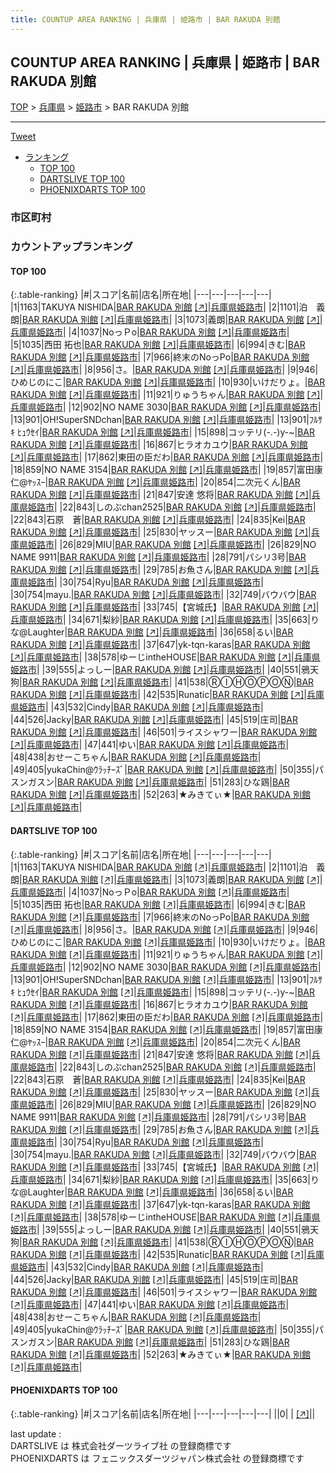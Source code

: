 ```yaml
---
title: COUNTUP AREA RANKING | 兵庫県 | 姫路市 | BAR RAKUDA 別館
---
```

## COUNTUP AREA RANKING | 兵庫県 | 姫路市 | BAR RAKUDA 別館

[TOP](/darts/rank/) > [兵庫県](/darts/rank/兵庫県/) > [姫路市](/darts/rank/兵庫県/姫路市/) > BAR RAKUDA 別館

___

<a href="https://twitter.com/share?ref_src=twsrc%5Etfw" data-text="COUNTUP AREA RANKING | 兵庫県姫路市BAR RAKUDA 別館" class="twitter-share-button" data-hashtags="DARTSLIVE,PHOENIXDARTS,darts,ダーツ" data-show-count="false">Tweet</a>

* [ランキング](#カウントアップランキング)
    * [TOP 100](#top-100)
    * [DARTSLIVE TOP 100](#dartslive-top-100)
    * [PHOENIXDARTS TOP 100](#phoenixdarts-top-100)

### 市区町村

<ul>

</ul>

### カウントアップランキング

#### TOP 100



{:.table-ranking}
|#|スコア|名前|店名|所在地|
|---|---|---|---|---|
|1|1163|<span class="rank-name-dl">TAKUYA NISHIDA</span>|<a href="/darts/rank/shops/1cef48da20d8fdfc25d56fb0e5c39bac.html">BAR RAKUDA 別館</a> <a href="https://search.dartslive.com/jp/shop/1cef48da20d8fdfc25d56fb0e5c39bac">[↗]</a>|<a href="/darts/rank/兵庫県/姫路市">兵庫県姫路市</a>|
|2|1101|<span class="rank-name-dl">泊　義朗</span>|<a href="/darts/rank/shops/1cef48da20d8fdfc25d56fb0e5c39bac.html">BAR RAKUDA 別館</a> <a href="https://search.dartslive.com/jp/shop/1cef48da20d8fdfc25d56fb0e5c39bac">[↗]</a>|<a href="/darts/rank/兵庫県/姫路市">兵庫県姫路市</a>|
|3|1073|<span class="rank-name-dl">義朗</span>|<a href="/darts/rank/shops/1cef48da20d8fdfc25d56fb0e5c39bac.html">BAR RAKUDA 別館</a> <a href="https://search.dartslive.com/jp/shop/1cef48da20d8fdfc25d56fb0e5c39bac">[↗]</a>|<a href="/darts/rank/兵庫県/姫路市">兵庫県姫路市</a>|
|4|1037|<span class="rank-name-dl">NoっＰo</span>|<a href="/darts/rank/shops/1cef48da20d8fdfc25d56fb0e5c39bac.html">BAR RAKUDA 別館</a> <a href="https://search.dartslive.com/jp/shop/1cef48da20d8fdfc25d56fb0e5c39bac">[↗]</a>|<a href="/darts/rank/兵庫県/姫路市">兵庫県姫路市</a>|
|5|1035|<span class="rank-name-dl">西田 拓也</span>|<a href="/darts/rank/shops/1cef48da20d8fdfc25d56fb0e5c39bac.html">BAR RAKUDA 別館</a> <a href="https://search.dartslive.com/jp/shop/1cef48da20d8fdfc25d56fb0e5c39bac">[↗]</a>|<a href="/darts/rank/兵庫県/姫路市">兵庫県姫路市</a>|
|6|994|<span class="rank-name-dl">きむ</span>|<a href="/darts/rank/shops/1cef48da20d8fdfc25d56fb0e5c39bac.html">BAR RAKUDA 別館</a> <a href="https://search.dartslive.com/jp/shop/1cef48da20d8fdfc25d56fb0e5c39bac">[↗]</a>|<a href="/darts/rank/兵庫県/姫路市">兵庫県姫路市</a>|
|7|966|<span class="rank-name-dl">終末のNoっPo</span>|<a href="/darts/rank/shops/1cef48da20d8fdfc25d56fb0e5c39bac.html">BAR RAKUDA 別館</a> <a href="https://search.dartslive.com/jp/shop/1cef48da20d8fdfc25d56fb0e5c39bac">[↗]</a>|<a href="/darts/rank/兵庫県/姫路市">兵庫県姫路市</a>|
|8|956|<span class="rank-name-dl">さ。</span>|<a href="/darts/rank/shops/1cef48da20d8fdfc25d56fb0e5c39bac.html">BAR RAKUDA 別館</a> <a href="https://search.dartslive.com/jp/shop/1cef48da20d8fdfc25d56fb0e5c39bac">[↗]</a>|<a href="/darts/rank/兵庫県/姫路市">兵庫県姫路市</a>|
|9|946|<span class="rank-name-dl">ひめじのにこ</span>|<a href="/darts/rank/shops/1cef48da20d8fdfc25d56fb0e5c39bac.html">BAR RAKUDA 別館</a> <a href="https://search.dartslive.com/jp/shop/1cef48da20d8fdfc25d56fb0e5c39bac">[↗]</a>|<a href="/darts/rank/兵庫県/姫路市">兵庫県姫路市</a>|
|10|930|<span class="rank-name-dl">いけだりょ。</span>|<a href="/darts/rank/shops/1cef48da20d8fdfc25d56fb0e5c39bac.html">BAR RAKUDA 別館</a> <a href="https://search.dartslive.com/jp/shop/1cef48da20d8fdfc25d56fb0e5c39bac">[↗]</a>|<a href="/darts/rank/兵庫県/姫路市">兵庫県姫路市</a>|
|11|921|<span class="rank-name-dl">りゅうちゃん</span>|<a href="/darts/rank/shops/1cef48da20d8fdfc25d56fb0e5c39bac.html">BAR RAKUDA 別館</a> <a href="https://search.dartslive.com/jp/shop/1cef48da20d8fdfc25d56fb0e5c39bac">[↗]</a>|<a href="/darts/rank/兵庫県/姫路市">兵庫県姫路市</a>|
|12|902|<span class="rank-name-dl">NO NAME 3030</span>|<a href="/darts/rank/shops/1cef48da20d8fdfc25d56fb0e5c39bac.html">BAR RAKUDA 別館</a> <a href="https://search.dartslive.com/jp/shop/1cef48da20d8fdfc25d56fb0e5c39bac">[↗]</a>|<a href="/darts/rank/兵庫県/姫路市">兵庫県姫路市</a>|
|13|901|<span class="rank-name-dl">OH!SuperSNDchan</span>|<a href="/darts/rank/shops/1cef48da20d8fdfc25d56fb0e5c39bac.html">BAR RAKUDA 別館</a> <a href="https://search.dartslive.com/jp/shop/1cef48da20d8fdfc25d56fb0e5c39bac">[↗]</a>|<a href="/darts/rank/兵庫県/姫路市">兵庫県姫路市</a>|
|13|901|<span class="rank-name-dl">ﾌﾙｻｷ ﾋｭｳｾｲ</span>|<a href="/darts/rank/shops/1cef48da20d8fdfc25d56fb0e5c39bac.html">BAR RAKUDA 別館</a> <a href="https://search.dartslive.com/jp/shop/1cef48da20d8fdfc25d56fb0e5c39bac">[↗]</a>|<a href="/darts/rank/兵庫県/姫路市">兵庫県姫路市</a>|
|15|898|<span class="rank-name-dl">コッテリ(-.-)y-~</span>|<a href="/darts/rank/shops/1cef48da20d8fdfc25d56fb0e5c39bac.html">BAR RAKUDA 別館</a> <a href="https://search.dartslive.com/jp/shop/1cef48da20d8fdfc25d56fb0e5c39bac">[↗]</a>|<a href="/darts/rank/兵庫県/姫路市">兵庫県姫路市</a>|
|16|867|<span class="rank-name-dl">ヒラオカユウ</span>|<a href="/darts/rank/shops/1cef48da20d8fdfc25d56fb0e5c39bac.html">BAR RAKUDA 別館</a> <a href="https://search.dartslive.com/jp/shop/1cef48da20d8fdfc25d56fb0e5c39bac">[↗]</a>|<a href="/darts/rank/兵庫県/姫路市">兵庫県姫路市</a>|
|17|862|<span class="rank-name-dl">東田の臣だわ</span>|<a href="/darts/rank/shops/1cef48da20d8fdfc25d56fb0e5c39bac.html">BAR RAKUDA 別館</a> <a href="https://search.dartslive.com/jp/shop/1cef48da20d8fdfc25d56fb0e5c39bac">[↗]</a>|<a href="/darts/rank/兵庫県/姫路市">兵庫県姫路市</a>|
|18|859|<span class="rank-name-dl">NO NAME 3154</span>|<a href="/darts/rank/shops/1cef48da20d8fdfc25d56fb0e5c39bac.html">BAR RAKUDA 別館</a> <a href="https://search.dartslive.com/jp/shop/1cef48da20d8fdfc25d56fb0e5c39bac">[↗]</a>|<a href="/darts/rank/兵庫県/姫路市">兵庫県姫路市</a>|
|19|857|<span class="rank-name-dl">富田康仁@ﾔｯｽｰ</span>|<a href="/darts/rank/shops/1cef48da20d8fdfc25d56fb0e5c39bac.html">BAR RAKUDA 別館</a> <a href="https://search.dartslive.com/jp/shop/1cef48da20d8fdfc25d56fb0e5c39bac">[↗]</a>|<a href="/darts/rank/兵庫県/姫路市">兵庫県姫路市</a>|
|20|854|<span class="rank-name-dl">二次元くん</span>|<a href="/darts/rank/shops/1cef48da20d8fdfc25d56fb0e5c39bac.html">BAR RAKUDA 別館</a> <a href="https://search.dartslive.com/jp/shop/1cef48da20d8fdfc25d56fb0e5c39bac">[↗]</a>|<a href="/darts/rank/兵庫県/姫路市">兵庫県姫路市</a>|
|21|847|<span class="rank-name-dl">安達 悠将</span>|<a href="/darts/rank/shops/1cef48da20d8fdfc25d56fb0e5c39bac.html">BAR RAKUDA 別館</a> <a href="https://search.dartslive.com/jp/shop/1cef48da20d8fdfc25d56fb0e5c39bac">[↗]</a>|<a href="/darts/rank/兵庫県/姫路市">兵庫県姫路市</a>|
|22|843|<span class="rank-name-dl">しのぶchan2525</span>|<a href="/darts/rank/shops/1cef48da20d8fdfc25d56fb0e5c39bac.html">BAR RAKUDA 別館</a> <a href="https://search.dartslive.com/jp/shop/1cef48da20d8fdfc25d56fb0e5c39bac">[↗]</a>|<a href="/darts/rank/兵庫県/姫路市">兵庫県姫路市</a>|
|22|843|<span class="rank-name-dl">石原　蒼</span>|<a href="/darts/rank/shops/1cef48da20d8fdfc25d56fb0e5c39bac.html">BAR RAKUDA 別館</a> <a href="https://search.dartslive.com/jp/shop/1cef48da20d8fdfc25d56fb0e5c39bac">[↗]</a>|<a href="/darts/rank/兵庫県/姫路市">兵庫県姫路市</a>|
|24|835|<span class="rank-name-dl">Kei</span>|<a href="/darts/rank/shops/1cef48da20d8fdfc25d56fb0e5c39bac.html">BAR RAKUDA 別館</a> <a href="https://search.dartslive.com/jp/shop/1cef48da20d8fdfc25d56fb0e5c39bac">[↗]</a>|<a href="/darts/rank/兵庫県/姫路市">兵庫県姫路市</a>|
|25|830|<span class="rank-name-dl">ヤッスー</span>|<a href="/darts/rank/shops/1cef48da20d8fdfc25d56fb0e5c39bac.html">BAR RAKUDA 別館</a> <a href="https://search.dartslive.com/jp/shop/1cef48da20d8fdfc25d56fb0e5c39bac">[↗]</a>|<a href="/darts/rank/兵庫県/姫路市">兵庫県姫路市</a>|
|26|829|<span class="rank-name-dl">MIU</span>|<a href="/darts/rank/shops/1cef48da20d8fdfc25d56fb0e5c39bac.html">BAR RAKUDA 別館</a> <a href="https://search.dartslive.com/jp/shop/1cef48da20d8fdfc25d56fb0e5c39bac">[↗]</a>|<a href="/darts/rank/兵庫県/姫路市">兵庫県姫路市</a>|
|26|829|<span class="rank-name-dl">NO NAME 9911</span>|<a href="/darts/rank/shops/1cef48da20d8fdfc25d56fb0e5c39bac.html">BAR RAKUDA 別館</a> <a href="https://search.dartslive.com/jp/shop/1cef48da20d8fdfc25d56fb0e5c39bac">[↗]</a>|<a href="/darts/rank/兵庫県/姫路市">兵庫県姫路市</a>|
|28|791|<span class="rank-name-dl">パシリ3号</span>|<a href="/darts/rank/shops/1cef48da20d8fdfc25d56fb0e5c39bac.html">BAR RAKUDA 別館</a> <a href="https://search.dartslive.com/jp/shop/1cef48da20d8fdfc25d56fb0e5c39bac">[↗]</a>|<a href="/darts/rank/兵庫県/姫路市">兵庫県姫路市</a>|
|29|785|<span class="rank-name-dl">お魚さん</span>|<a href="/darts/rank/shops/1cef48da20d8fdfc25d56fb0e5c39bac.html">BAR RAKUDA 別館</a> <a href="https://search.dartslive.com/jp/shop/1cef48da20d8fdfc25d56fb0e5c39bac">[↗]</a>|<a href="/darts/rank/兵庫県/姫路市">兵庫県姫路市</a>|
|30|754|<span class="rank-name-dl">Ryu</span>|<a href="/darts/rank/shops/1cef48da20d8fdfc25d56fb0e5c39bac.html">BAR RAKUDA 別館</a> <a href="https://search.dartslive.com/jp/shop/1cef48da20d8fdfc25d56fb0e5c39bac">[↗]</a>|<a href="/darts/rank/兵庫県/姫路市">兵庫県姫路市</a>|
|30|754|<span class="rank-name-dl">mayu.</span>|<a href="/darts/rank/shops/1cef48da20d8fdfc25d56fb0e5c39bac.html">BAR RAKUDA 別館</a> <a href="https://search.dartslive.com/jp/shop/1cef48da20d8fdfc25d56fb0e5c39bac">[↗]</a>|<a href="/darts/rank/兵庫県/姫路市">兵庫県姫路市</a>|
|32|749|<span class="rank-name-dl">バウバウ</span>|<a href="/darts/rank/shops/1cef48da20d8fdfc25d56fb0e5c39bac.html">BAR RAKUDA 別館</a> <a href="https://search.dartslive.com/jp/shop/1cef48da20d8fdfc25d56fb0e5c39bac">[↗]</a>|<a href="/darts/rank/兵庫県/姫路市">兵庫県姫路市</a>|
|33|745|<span class="rank-name-dl">【宮城氏】</span>|<a href="/darts/rank/shops/1cef48da20d8fdfc25d56fb0e5c39bac.html">BAR RAKUDA 別館</a> <a href="https://search.dartslive.com/jp/shop/1cef48da20d8fdfc25d56fb0e5c39bac">[↗]</a>|<a href="/darts/rank/兵庫県/姫路市">兵庫県姫路市</a>|
|34|671|<span class="rank-name-dl">梨紗</span>|<a href="/darts/rank/shops/1cef48da20d8fdfc25d56fb0e5c39bac.html">BAR RAKUDA 別館</a> <a href="https://search.dartslive.com/jp/shop/1cef48da20d8fdfc25d56fb0e5c39bac">[↗]</a>|<a href="/darts/rank/兵庫県/姫路市">兵庫県姫路市</a>|
|35|663|<span class="rank-name-dl">りな@Laughter</span>|<a href="/darts/rank/shops/1cef48da20d8fdfc25d56fb0e5c39bac.html">BAR RAKUDA 別館</a> <a href="https://search.dartslive.com/jp/shop/1cef48da20d8fdfc25d56fb0e5c39bac">[↗]</a>|<a href="/darts/rank/兵庫県/姫路市">兵庫県姫路市</a>|
|36|658|<span class="rank-name-dl">るい</span>|<a href="/darts/rank/shops/1cef48da20d8fdfc25d56fb0e5c39bac.html">BAR RAKUDA 別館</a> <a href="https://search.dartslive.com/jp/shop/1cef48da20d8fdfc25d56fb0e5c39bac">[↗]</a>|<a href="/darts/rank/兵庫県/姫路市">兵庫県姫路市</a>|
|37|647|<span class="rank-name-dl">yk-tqn-karas</span>|<a href="/darts/rank/shops/1cef48da20d8fdfc25d56fb0e5c39bac.html">BAR RAKUDA 別館</a> <a href="https://search.dartslive.com/jp/shop/1cef48da20d8fdfc25d56fb0e5c39bac">[↗]</a>|<a href="/darts/rank/兵庫県/姫路市">兵庫県姫路市</a>|
|38|578|<span class="rank-name-dl">ゆーじintheHOUSE</span>|<a href="/darts/rank/shops/1cef48da20d8fdfc25d56fb0e5c39bac.html">BAR RAKUDA 別館</a> <a href="https://search.dartslive.com/jp/shop/1cef48da20d8fdfc25d56fb0e5c39bac">[↗]</a>|<a href="/darts/rank/兵庫県/姫路市">兵庫県姫路市</a>|
|39|555|<span class="rank-name-dl">よっしー</span>|<a href="/darts/rank/shops/1cef48da20d8fdfc25d56fb0e5c39bac.html">BAR RAKUDA 別館</a> <a href="https://search.dartslive.com/jp/shop/1cef48da20d8fdfc25d56fb0e5c39bac">[↗]</a>|<a href="/darts/rank/兵庫県/姫路市">兵庫県姫路市</a>|
|40|551|<span class="rank-name-dl">鴉天狗</span>|<a href="/darts/rank/shops/1cef48da20d8fdfc25d56fb0e5c39bac.html">BAR RAKUDA 別館</a> <a href="https://search.dartslive.com/jp/shop/1cef48da20d8fdfc25d56fb0e5c39bac">[↗]</a>|<a href="/darts/rank/兵庫県/姫路市">兵庫県姫路市</a>|
|41|538|<span class="rank-name-dl">ⓇⒾⒽⓄⓅⓄⓃ</span>|<a href="/darts/rank/shops/1cef48da20d8fdfc25d56fb0e5c39bac.html">BAR RAKUDA 別館</a> <a href="https://search.dartslive.com/jp/shop/1cef48da20d8fdfc25d56fb0e5c39bac">[↗]</a>|<a href="/darts/rank/兵庫県/姫路市">兵庫県姫路市</a>|
|42|535|<span class="rank-name-dl">Runatic</span>|<a href="/darts/rank/shops/1cef48da20d8fdfc25d56fb0e5c39bac.html">BAR RAKUDA 別館</a> <a href="https://search.dartslive.com/jp/shop/1cef48da20d8fdfc25d56fb0e5c39bac">[↗]</a>|<a href="/darts/rank/兵庫県/姫路市">兵庫県姫路市</a>|
|43|532|<span class="rank-name-dl">Cindy</span>|<a href="/darts/rank/shops/1cef48da20d8fdfc25d56fb0e5c39bac.html">BAR RAKUDA 別館</a> <a href="https://search.dartslive.com/jp/shop/1cef48da20d8fdfc25d56fb0e5c39bac">[↗]</a>|<a href="/darts/rank/兵庫県/姫路市">兵庫県姫路市</a>|
|44|526|<span class="rank-name-dl">Jacky</span>|<a href="/darts/rank/shops/1cef48da20d8fdfc25d56fb0e5c39bac.html">BAR RAKUDA 別館</a> <a href="https://search.dartslive.com/jp/shop/1cef48da20d8fdfc25d56fb0e5c39bac">[↗]</a>|<a href="/darts/rank/兵庫県/姫路市">兵庫県姫路市</a>|
|45|519|<span class="rank-name-dl">庄司</span>|<a href="/darts/rank/shops/1cef48da20d8fdfc25d56fb0e5c39bac.html">BAR RAKUDA 別館</a> <a href="https://search.dartslive.com/jp/shop/1cef48da20d8fdfc25d56fb0e5c39bac">[↗]</a>|<a href="/darts/rank/兵庫県/姫路市">兵庫県姫路市</a>|
|46|501|<span class="rank-name-dl">ライスシャワー</span>|<a href="/darts/rank/shops/1cef48da20d8fdfc25d56fb0e5c39bac.html">BAR RAKUDA 別館</a> <a href="https://search.dartslive.com/jp/shop/1cef48da20d8fdfc25d56fb0e5c39bac">[↗]</a>|<a href="/darts/rank/兵庫県/姫路市">兵庫県姫路市</a>|
|47|441|<span class="rank-name-dl">ゆい</span>|<a href="/darts/rank/shops/1cef48da20d8fdfc25d56fb0e5c39bac.html">BAR RAKUDA 別館</a> <a href="https://search.dartslive.com/jp/shop/1cef48da20d8fdfc25d56fb0e5c39bac">[↗]</a>|<a href="/darts/rank/兵庫県/姫路市">兵庫県姫路市</a>|
|48|438|<span class="rank-name-dl">おせーこちゃん</span>|<a href="/darts/rank/shops/1cef48da20d8fdfc25d56fb0e5c39bac.html">BAR RAKUDA 別館</a> <a href="https://search.dartslive.com/jp/shop/1cef48da20d8fdfc25d56fb0e5c39bac">[↗]</a>|<a href="/darts/rank/兵庫県/姫路市">兵庫県姫路市</a>|
|49|405|<span class="rank-name-dl">yukaChin@ｳﾗｯﾁｰｽﾞ</span>|<a href="/darts/rank/shops/1cef48da20d8fdfc25d56fb0e5c39bac.html">BAR RAKUDA 別館</a> <a href="https://search.dartslive.com/jp/shop/1cef48da20d8fdfc25d56fb0e5c39bac">[↗]</a>|<a href="/darts/rank/兵庫県/姫路市">兵庫県姫路市</a>|
|50|355|<span class="rank-name-dl">パスンガスン</span>|<a href="/darts/rank/shops/1cef48da20d8fdfc25d56fb0e5c39bac.html">BAR RAKUDA 別館</a> <a href="https://search.dartslive.com/jp/shop/1cef48da20d8fdfc25d56fb0e5c39bac">[↗]</a>|<a href="/darts/rank/兵庫県/姫路市">兵庫県姫路市</a>|
|51|283|<span class="rank-name-dl">ひな鶏</span>|<a href="/darts/rank/shops/1cef48da20d8fdfc25d56fb0e5c39bac.html">BAR RAKUDA 別館</a> <a href="https://search.dartslive.com/jp/shop/1cef48da20d8fdfc25d56fb0e5c39bac">[↗]</a>|<a href="/darts/rank/兵庫県/姫路市">兵庫県姫路市</a>|
|52|263|<span class="rank-name-dl">★みきてぃ★</span>|<a href="/darts/rank/shops/1cef48da20d8fdfc25d56fb0e5c39bac.html">BAR RAKUDA 別館</a> <a href="https://search.dartslive.com/jp/shop/1cef48da20d8fdfc25d56fb0e5c39bac">[↗]</a>|<a href="/darts/rank/兵庫県/姫路市">兵庫県姫路市</a>|


#### DARTSLIVE TOP 100



{:.table-ranking}
|#|スコア|名前|店名|所在地|
|---|---|---|---|---|
|1|1163|<span class="rank-name-dl">TAKUYA NISHIDA</span>|<a href="/darts/rank/shops/1cef48da20d8fdfc25d56fb0e5c39bac.html">BAR RAKUDA 別館</a> <a href="https://search.dartslive.com/jp/shop/1cef48da20d8fdfc25d56fb0e5c39bac">[↗]</a>|<a href="/darts/rank/兵庫県/姫路市">兵庫県姫路市</a>|
|2|1101|<span class="rank-name-dl">泊　義朗</span>|<a href="/darts/rank/shops/1cef48da20d8fdfc25d56fb0e5c39bac.html">BAR RAKUDA 別館</a> <a href="https://search.dartslive.com/jp/shop/1cef48da20d8fdfc25d56fb0e5c39bac">[↗]</a>|<a href="/darts/rank/兵庫県/姫路市">兵庫県姫路市</a>|
|3|1073|<span class="rank-name-dl">義朗</span>|<a href="/darts/rank/shops/1cef48da20d8fdfc25d56fb0e5c39bac.html">BAR RAKUDA 別館</a> <a href="https://search.dartslive.com/jp/shop/1cef48da20d8fdfc25d56fb0e5c39bac">[↗]</a>|<a href="/darts/rank/兵庫県/姫路市">兵庫県姫路市</a>|
|4|1037|<span class="rank-name-dl">NoっＰo</span>|<a href="/darts/rank/shops/1cef48da20d8fdfc25d56fb0e5c39bac.html">BAR RAKUDA 別館</a> <a href="https://search.dartslive.com/jp/shop/1cef48da20d8fdfc25d56fb0e5c39bac">[↗]</a>|<a href="/darts/rank/兵庫県/姫路市">兵庫県姫路市</a>|
|5|1035|<span class="rank-name-dl">西田 拓也</span>|<a href="/darts/rank/shops/1cef48da20d8fdfc25d56fb0e5c39bac.html">BAR RAKUDA 別館</a> <a href="https://search.dartslive.com/jp/shop/1cef48da20d8fdfc25d56fb0e5c39bac">[↗]</a>|<a href="/darts/rank/兵庫県/姫路市">兵庫県姫路市</a>|
|6|994|<span class="rank-name-dl">きむ</span>|<a href="/darts/rank/shops/1cef48da20d8fdfc25d56fb0e5c39bac.html">BAR RAKUDA 別館</a> <a href="https://search.dartslive.com/jp/shop/1cef48da20d8fdfc25d56fb0e5c39bac">[↗]</a>|<a href="/darts/rank/兵庫県/姫路市">兵庫県姫路市</a>|
|7|966|<span class="rank-name-dl">終末のNoっPo</span>|<a href="/darts/rank/shops/1cef48da20d8fdfc25d56fb0e5c39bac.html">BAR RAKUDA 別館</a> <a href="https://search.dartslive.com/jp/shop/1cef48da20d8fdfc25d56fb0e5c39bac">[↗]</a>|<a href="/darts/rank/兵庫県/姫路市">兵庫県姫路市</a>|
|8|956|<span class="rank-name-dl">さ。</span>|<a href="/darts/rank/shops/1cef48da20d8fdfc25d56fb0e5c39bac.html">BAR RAKUDA 別館</a> <a href="https://search.dartslive.com/jp/shop/1cef48da20d8fdfc25d56fb0e5c39bac">[↗]</a>|<a href="/darts/rank/兵庫県/姫路市">兵庫県姫路市</a>|
|9|946|<span class="rank-name-dl">ひめじのにこ</span>|<a href="/darts/rank/shops/1cef48da20d8fdfc25d56fb0e5c39bac.html">BAR RAKUDA 別館</a> <a href="https://search.dartslive.com/jp/shop/1cef48da20d8fdfc25d56fb0e5c39bac">[↗]</a>|<a href="/darts/rank/兵庫県/姫路市">兵庫県姫路市</a>|
|10|930|<span class="rank-name-dl">いけだりょ。</span>|<a href="/darts/rank/shops/1cef48da20d8fdfc25d56fb0e5c39bac.html">BAR RAKUDA 別館</a> <a href="https://search.dartslive.com/jp/shop/1cef48da20d8fdfc25d56fb0e5c39bac">[↗]</a>|<a href="/darts/rank/兵庫県/姫路市">兵庫県姫路市</a>|
|11|921|<span class="rank-name-dl">りゅうちゃん</span>|<a href="/darts/rank/shops/1cef48da20d8fdfc25d56fb0e5c39bac.html">BAR RAKUDA 別館</a> <a href="https://search.dartslive.com/jp/shop/1cef48da20d8fdfc25d56fb0e5c39bac">[↗]</a>|<a href="/darts/rank/兵庫県/姫路市">兵庫県姫路市</a>|
|12|902|<span class="rank-name-dl">NO NAME 3030</span>|<a href="/darts/rank/shops/1cef48da20d8fdfc25d56fb0e5c39bac.html">BAR RAKUDA 別館</a> <a href="https://search.dartslive.com/jp/shop/1cef48da20d8fdfc25d56fb0e5c39bac">[↗]</a>|<a href="/darts/rank/兵庫県/姫路市">兵庫県姫路市</a>|
|13|901|<span class="rank-name-dl">OH!SuperSNDchan</span>|<a href="/darts/rank/shops/1cef48da20d8fdfc25d56fb0e5c39bac.html">BAR RAKUDA 別館</a> <a href="https://search.dartslive.com/jp/shop/1cef48da20d8fdfc25d56fb0e5c39bac">[↗]</a>|<a href="/darts/rank/兵庫県/姫路市">兵庫県姫路市</a>|
|13|901|<span class="rank-name-dl">ﾌﾙｻｷ ﾋｭｳｾｲ</span>|<a href="/darts/rank/shops/1cef48da20d8fdfc25d56fb0e5c39bac.html">BAR RAKUDA 別館</a> <a href="https://search.dartslive.com/jp/shop/1cef48da20d8fdfc25d56fb0e5c39bac">[↗]</a>|<a href="/darts/rank/兵庫県/姫路市">兵庫県姫路市</a>|
|15|898|<span class="rank-name-dl">コッテリ(-.-)y-~</span>|<a href="/darts/rank/shops/1cef48da20d8fdfc25d56fb0e5c39bac.html">BAR RAKUDA 別館</a> <a href="https://search.dartslive.com/jp/shop/1cef48da20d8fdfc25d56fb0e5c39bac">[↗]</a>|<a href="/darts/rank/兵庫県/姫路市">兵庫県姫路市</a>|
|16|867|<span class="rank-name-dl">ヒラオカユウ</span>|<a href="/darts/rank/shops/1cef48da20d8fdfc25d56fb0e5c39bac.html">BAR RAKUDA 別館</a> <a href="https://search.dartslive.com/jp/shop/1cef48da20d8fdfc25d56fb0e5c39bac">[↗]</a>|<a href="/darts/rank/兵庫県/姫路市">兵庫県姫路市</a>|
|17|862|<span class="rank-name-dl">東田の臣だわ</span>|<a href="/darts/rank/shops/1cef48da20d8fdfc25d56fb0e5c39bac.html">BAR RAKUDA 別館</a> <a href="https://search.dartslive.com/jp/shop/1cef48da20d8fdfc25d56fb0e5c39bac">[↗]</a>|<a href="/darts/rank/兵庫県/姫路市">兵庫県姫路市</a>|
|18|859|<span class="rank-name-dl">NO NAME 3154</span>|<a href="/darts/rank/shops/1cef48da20d8fdfc25d56fb0e5c39bac.html">BAR RAKUDA 別館</a> <a href="https://search.dartslive.com/jp/shop/1cef48da20d8fdfc25d56fb0e5c39bac">[↗]</a>|<a href="/darts/rank/兵庫県/姫路市">兵庫県姫路市</a>|
|19|857|<span class="rank-name-dl">富田康仁@ﾔｯｽｰ</span>|<a href="/darts/rank/shops/1cef48da20d8fdfc25d56fb0e5c39bac.html">BAR RAKUDA 別館</a> <a href="https://search.dartslive.com/jp/shop/1cef48da20d8fdfc25d56fb0e5c39bac">[↗]</a>|<a href="/darts/rank/兵庫県/姫路市">兵庫県姫路市</a>|
|20|854|<span class="rank-name-dl">二次元くん</span>|<a href="/darts/rank/shops/1cef48da20d8fdfc25d56fb0e5c39bac.html">BAR RAKUDA 別館</a> <a href="https://search.dartslive.com/jp/shop/1cef48da20d8fdfc25d56fb0e5c39bac">[↗]</a>|<a href="/darts/rank/兵庫県/姫路市">兵庫県姫路市</a>|
|21|847|<span class="rank-name-dl">安達 悠将</span>|<a href="/darts/rank/shops/1cef48da20d8fdfc25d56fb0e5c39bac.html">BAR RAKUDA 別館</a> <a href="https://search.dartslive.com/jp/shop/1cef48da20d8fdfc25d56fb0e5c39bac">[↗]</a>|<a href="/darts/rank/兵庫県/姫路市">兵庫県姫路市</a>|
|22|843|<span class="rank-name-dl">しのぶchan2525</span>|<a href="/darts/rank/shops/1cef48da20d8fdfc25d56fb0e5c39bac.html">BAR RAKUDA 別館</a> <a href="https://search.dartslive.com/jp/shop/1cef48da20d8fdfc25d56fb0e5c39bac">[↗]</a>|<a href="/darts/rank/兵庫県/姫路市">兵庫県姫路市</a>|
|22|843|<span class="rank-name-dl">石原　蒼</span>|<a href="/darts/rank/shops/1cef48da20d8fdfc25d56fb0e5c39bac.html">BAR RAKUDA 別館</a> <a href="https://search.dartslive.com/jp/shop/1cef48da20d8fdfc25d56fb0e5c39bac">[↗]</a>|<a href="/darts/rank/兵庫県/姫路市">兵庫県姫路市</a>|
|24|835|<span class="rank-name-dl">Kei</span>|<a href="/darts/rank/shops/1cef48da20d8fdfc25d56fb0e5c39bac.html">BAR RAKUDA 別館</a> <a href="https://search.dartslive.com/jp/shop/1cef48da20d8fdfc25d56fb0e5c39bac">[↗]</a>|<a href="/darts/rank/兵庫県/姫路市">兵庫県姫路市</a>|
|25|830|<span class="rank-name-dl">ヤッスー</span>|<a href="/darts/rank/shops/1cef48da20d8fdfc25d56fb0e5c39bac.html">BAR RAKUDA 別館</a> <a href="https://search.dartslive.com/jp/shop/1cef48da20d8fdfc25d56fb0e5c39bac">[↗]</a>|<a href="/darts/rank/兵庫県/姫路市">兵庫県姫路市</a>|
|26|829|<span class="rank-name-dl">MIU</span>|<a href="/darts/rank/shops/1cef48da20d8fdfc25d56fb0e5c39bac.html">BAR RAKUDA 別館</a> <a href="https://search.dartslive.com/jp/shop/1cef48da20d8fdfc25d56fb0e5c39bac">[↗]</a>|<a href="/darts/rank/兵庫県/姫路市">兵庫県姫路市</a>|
|26|829|<span class="rank-name-dl">NO NAME 9911</span>|<a href="/darts/rank/shops/1cef48da20d8fdfc25d56fb0e5c39bac.html">BAR RAKUDA 別館</a> <a href="https://search.dartslive.com/jp/shop/1cef48da20d8fdfc25d56fb0e5c39bac">[↗]</a>|<a href="/darts/rank/兵庫県/姫路市">兵庫県姫路市</a>|
|28|791|<span class="rank-name-dl">パシリ3号</span>|<a href="/darts/rank/shops/1cef48da20d8fdfc25d56fb0e5c39bac.html">BAR RAKUDA 別館</a> <a href="https://search.dartslive.com/jp/shop/1cef48da20d8fdfc25d56fb0e5c39bac">[↗]</a>|<a href="/darts/rank/兵庫県/姫路市">兵庫県姫路市</a>|
|29|785|<span class="rank-name-dl">お魚さん</span>|<a href="/darts/rank/shops/1cef48da20d8fdfc25d56fb0e5c39bac.html">BAR RAKUDA 別館</a> <a href="https://search.dartslive.com/jp/shop/1cef48da20d8fdfc25d56fb0e5c39bac">[↗]</a>|<a href="/darts/rank/兵庫県/姫路市">兵庫県姫路市</a>|
|30|754|<span class="rank-name-dl">Ryu</span>|<a href="/darts/rank/shops/1cef48da20d8fdfc25d56fb0e5c39bac.html">BAR RAKUDA 別館</a> <a href="https://search.dartslive.com/jp/shop/1cef48da20d8fdfc25d56fb0e5c39bac">[↗]</a>|<a href="/darts/rank/兵庫県/姫路市">兵庫県姫路市</a>|
|30|754|<span class="rank-name-dl">mayu.</span>|<a href="/darts/rank/shops/1cef48da20d8fdfc25d56fb0e5c39bac.html">BAR RAKUDA 別館</a> <a href="https://search.dartslive.com/jp/shop/1cef48da20d8fdfc25d56fb0e5c39bac">[↗]</a>|<a href="/darts/rank/兵庫県/姫路市">兵庫県姫路市</a>|
|32|749|<span class="rank-name-dl">バウバウ</span>|<a href="/darts/rank/shops/1cef48da20d8fdfc25d56fb0e5c39bac.html">BAR RAKUDA 別館</a> <a href="https://search.dartslive.com/jp/shop/1cef48da20d8fdfc25d56fb0e5c39bac">[↗]</a>|<a href="/darts/rank/兵庫県/姫路市">兵庫県姫路市</a>|
|33|745|<span class="rank-name-dl">【宮城氏】</span>|<a href="/darts/rank/shops/1cef48da20d8fdfc25d56fb0e5c39bac.html">BAR RAKUDA 別館</a> <a href="https://search.dartslive.com/jp/shop/1cef48da20d8fdfc25d56fb0e5c39bac">[↗]</a>|<a href="/darts/rank/兵庫県/姫路市">兵庫県姫路市</a>|
|34|671|<span class="rank-name-dl">梨紗</span>|<a href="/darts/rank/shops/1cef48da20d8fdfc25d56fb0e5c39bac.html">BAR RAKUDA 別館</a> <a href="https://search.dartslive.com/jp/shop/1cef48da20d8fdfc25d56fb0e5c39bac">[↗]</a>|<a href="/darts/rank/兵庫県/姫路市">兵庫県姫路市</a>|
|35|663|<span class="rank-name-dl">りな@Laughter</span>|<a href="/darts/rank/shops/1cef48da20d8fdfc25d56fb0e5c39bac.html">BAR RAKUDA 別館</a> <a href="https://search.dartslive.com/jp/shop/1cef48da20d8fdfc25d56fb0e5c39bac">[↗]</a>|<a href="/darts/rank/兵庫県/姫路市">兵庫県姫路市</a>|
|36|658|<span class="rank-name-dl">るい</span>|<a href="/darts/rank/shops/1cef48da20d8fdfc25d56fb0e5c39bac.html">BAR RAKUDA 別館</a> <a href="https://search.dartslive.com/jp/shop/1cef48da20d8fdfc25d56fb0e5c39bac">[↗]</a>|<a href="/darts/rank/兵庫県/姫路市">兵庫県姫路市</a>|
|37|647|<span class="rank-name-dl">yk-tqn-karas</span>|<a href="/darts/rank/shops/1cef48da20d8fdfc25d56fb0e5c39bac.html">BAR RAKUDA 別館</a> <a href="https://search.dartslive.com/jp/shop/1cef48da20d8fdfc25d56fb0e5c39bac">[↗]</a>|<a href="/darts/rank/兵庫県/姫路市">兵庫県姫路市</a>|
|38|578|<span class="rank-name-dl">ゆーじintheHOUSE</span>|<a href="/darts/rank/shops/1cef48da20d8fdfc25d56fb0e5c39bac.html">BAR RAKUDA 別館</a> <a href="https://search.dartslive.com/jp/shop/1cef48da20d8fdfc25d56fb0e5c39bac">[↗]</a>|<a href="/darts/rank/兵庫県/姫路市">兵庫県姫路市</a>|
|39|555|<span class="rank-name-dl">よっしー</span>|<a href="/darts/rank/shops/1cef48da20d8fdfc25d56fb0e5c39bac.html">BAR RAKUDA 別館</a> <a href="https://search.dartslive.com/jp/shop/1cef48da20d8fdfc25d56fb0e5c39bac">[↗]</a>|<a href="/darts/rank/兵庫県/姫路市">兵庫県姫路市</a>|
|40|551|<span class="rank-name-dl">鴉天狗</span>|<a href="/darts/rank/shops/1cef48da20d8fdfc25d56fb0e5c39bac.html">BAR RAKUDA 別館</a> <a href="https://search.dartslive.com/jp/shop/1cef48da20d8fdfc25d56fb0e5c39bac">[↗]</a>|<a href="/darts/rank/兵庫県/姫路市">兵庫県姫路市</a>|
|41|538|<span class="rank-name-dl">ⓇⒾⒽⓄⓅⓄⓃ</span>|<a href="/darts/rank/shops/1cef48da20d8fdfc25d56fb0e5c39bac.html">BAR RAKUDA 別館</a> <a href="https://search.dartslive.com/jp/shop/1cef48da20d8fdfc25d56fb0e5c39bac">[↗]</a>|<a href="/darts/rank/兵庫県/姫路市">兵庫県姫路市</a>|
|42|535|<span class="rank-name-dl">Runatic</span>|<a href="/darts/rank/shops/1cef48da20d8fdfc25d56fb0e5c39bac.html">BAR RAKUDA 別館</a> <a href="https://search.dartslive.com/jp/shop/1cef48da20d8fdfc25d56fb0e5c39bac">[↗]</a>|<a href="/darts/rank/兵庫県/姫路市">兵庫県姫路市</a>|
|43|532|<span class="rank-name-dl">Cindy</span>|<a href="/darts/rank/shops/1cef48da20d8fdfc25d56fb0e5c39bac.html">BAR RAKUDA 別館</a> <a href="https://search.dartslive.com/jp/shop/1cef48da20d8fdfc25d56fb0e5c39bac">[↗]</a>|<a href="/darts/rank/兵庫県/姫路市">兵庫県姫路市</a>|
|44|526|<span class="rank-name-dl">Jacky</span>|<a href="/darts/rank/shops/1cef48da20d8fdfc25d56fb0e5c39bac.html">BAR RAKUDA 別館</a> <a href="https://search.dartslive.com/jp/shop/1cef48da20d8fdfc25d56fb0e5c39bac">[↗]</a>|<a href="/darts/rank/兵庫県/姫路市">兵庫県姫路市</a>|
|45|519|<span class="rank-name-dl">庄司</span>|<a href="/darts/rank/shops/1cef48da20d8fdfc25d56fb0e5c39bac.html">BAR RAKUDA 別館</a> <a href="https://search.dartslive.com/jp/shop/1cef48da20d8fdfc25d56fb0e5c39bac">[↗]</a>|<a href="/darts/rank/兵庫県/姫路市">兵庫県姫路市</a>|
|46|501|<span class="rank-name-dl">ライスシャワー</span>|<a href="/darts/rank/shops/1cef48da20d8fdfc25d56fb0e5c39bac.html">BAR RAKUDA 別館</a> <a href="https://search.dartslive.com/jp/shop/1cef48da20d8fdfc25d56fb0e5c39bac">[↗]</a>|<a href="/darts/rank/兵庫県/姫路市">兵庫県姫路市</a>|
|47|441|<span class="rank-name-dl">ゆい</span>|<a href="/darts/rank/shops/1cef48da20d8fdfc25d56fb0e5c39bac.html">BAR RAKUDA 別館</a> <a href="https://search.dartslive.com/jp/shop/1cef48da20d8fdfc25d56fb0e5c39bac">[↗]</a>|<a href="/darts/rank/兵庫県/姫路市">兵庫県姫路市</a>|
|48|438|<span class="rank-name-dl">おせーこちゃん</span>|<a href="/darts/rank/shops/1cef48da20d8fdfc25d56fb0e5c39bac.html">BAR RAKUDA 別館</a> <a href="https://search.dartslive.com/jp/shop/1cef48da20d8fdfc25d56fb0e5c39bac">[↗]</a>|<a href="/darts/rank/兵庫県/姫路市">兵庫県姫路市</a>|
|49|405|<span class="rank-name-dl">yukaChin@ｳﾗｯﾁｰｽﾞ</span>|<a href="/darts/rank/shops/1cef48da20d8fdfc25d56fb0e5c39bac.html">BAR RAKUDA 別館</a> <a href="https://search.dartslive.com/jp/shop/1cef48da20d8fdfc25d56fb0e5c39bac">[↗]</a>|<a href="/darts/rank/兵庫県/姫路市">兵庫県姫路市</a>|
|50|355|<span class="rank-name-dl">パスンガスン</span>|<a href="/darts/rank/shops/1cef48da20d8fdfc25d56fb0e5c39bac.html">BAR RAKUDA 別館</a> <a href="https://search.dartslive.com/jp/shop/1cef48da20d8fdfc25d56fb0e5c39bac">[↗]</a>|<a href="/darts/rank/兵庫県/姫路市">兵庫県姫路市</a>|
|51|283|<span class="rank-name-dl">ひな鶏</span>|<a href="/darts/rank/shops/1cef48da20d8fdfc25d56fb0e5c39bac.html">BAR RAKUDA 別館</a> <a href="https://search.dartslive.com/jp/shop/1cef48da20d8fdfc25d56fb0e5c39bac">[↗]</a>|<a href="/darts/rank/兵庫県/姫路市">兵庫県姫路市</a>|
|52|263|<span class="rank-name-dl">★みきてぃ★</span>|<a href="/darts/rank/shops/1cef48da20d8fdfc25d56fb0e5c39bac.html">BAR RAKUDA 別館</a> <a href="https://search.dartslive.com/jp/shop/1cef48da20d8fdfc25d56fb0e5c39bac">[↗]</a>|<a href="/darts/rank/兵庫県/姫路市">兵庫県姫路市</a>|


#### PHOENIXDARTS TOP 100



{:.table-ranking}
|#|スコア|名前|店名|所在地|
|---|---|---|---|---|
||0|<span class="rank-name-dl"> </span>|<a href="/darts/rank/shops/.html"></a> <a href="">[↗]</a>|<a href="/darts/rank//"></a>|


<div class="footer border-top border-gray-light mt-5 pt-3 text-right text-gray">
    last update : <span style="font-weight: italic" id="foot_last_modified"></span><br />
    DARTSLIVE は 株式会社ダーツライブ社 の登録商標です<br />
    PHOENIXDARTS は フェニックスダーツジャパン株式会社 の登録商標です<br />
</div>

<script src="https://cdnjs.cloudflare.com/ajax/libs/jquery.tablesorter/2.31.3/js/jquery.tablesorter.min.js" integrity="sha512-qzgd5cYSZcosqpzpn7zF2ZId8f/8CHmFKZ8j7mU4OUXTNRd5g+ZHBPsgKEwoqxCtdQvExE5LprwwPAgoicguNg==" crossorigin="anonymous" referrerpolicy="no-referrer"></script>
<link rel="stylesheet" href="https://cdnjs.cloudflare.com/ajax/libs/jquery.tablesorter/2.31.3/css/theme.default.min.css" integrity="sha512-wghhOJkjQX0Lh3NSWvNKeZ0ZpNn+SPVXX1Qyc9OCaogADktxrBiBdKGDoqVUOyhStvMBmJQ8ZdMHiR3wuEq8+w==" crossorigin="anonymous" referrerpolicy="no-referrer" />
<script>
$(function() {
    $(".table-ranking").tablesorter({sortList:[[0, 0]]});
    $("#foot_last_modified").text(formatDate(new Date(document.lastModified), 'yyyy-MM-dd HH:mm:ss'));
});
</script>

<script async src="https://platform.twitter.com/widgets.js" charset="utf-8"></script>
